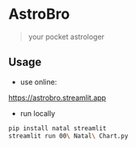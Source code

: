 # AstroBro

> your pocket astrologer

## Usage

- use online:

<https://astrobro.streamlit.app>

- run locally

```bash
pip install natal streamlit
streamlit run 00\ Natal\ Chart.py
```

